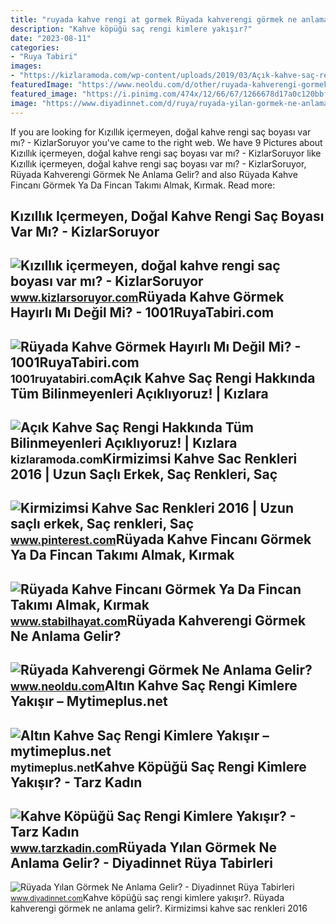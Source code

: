 ```yaml
---
title: "ruyada kahve rengi at gormek Rüyada kahverengi görmek ne anlama gelir?"
description: "Kahve köpüğü saç rengi kimlere yakışır?"
date: "2023-08-11"
categories:
- "Ruya Tabiri"
images:
- "https://kizlaramoda.com/wp-content/uploads/2019/03/Açık-kahve-saç-rengi-hakkında-tüm-bilinmeyenleri-açıklıyoruz.png"
featuredImage: "https://www.neoldu.com/d/other/ruyada-kahverengi-gormek.jpg"
featured_image: "https://i.pinimg.com/474x/12/66/67/1266678d17a0c120bbf67d0e624cf445.jpg"
image: "https://www.diyadinnet.com/d/ruya/ruyada-yilan-gormek-ne-anlama-gelir-563.jpg"
---
```


If you are looking for Kızıllık içermeyen, doğal kahve rengi saç boyası var mı? - KizlarSoruyor you've came to the right web. We have 9 Pictures about Kızıllık içermeyen, doğal kahve rengi saç boyası var mı? - KizlarSoruyor like Kızıllık içermeyen, doğal kahve rengi saç boyası var mı? - KizlarSoruyor, Rüyada Kahverengi Görmek Ne Anlama Gelir? and also Rüyada Kahve Fincanı Görmek Ya Da Fincan Takımı Almak, Kırmak. Read more:

Kızıllık Içermeyen, Doğal Kahve Rengi Saç Boyası Var Mı? - KizlarSoruyor
------------------------------------------------------------------------

 ![Kızıllık içermeyen, doğal kahve rengi saç boyası var mı? - KizlarSoruyor](https://cf.kizlarsoruyor.com/q19003952/120b991d-155d-4ec6-91f0-a0332bb5ff57.jpg) <small>www.kizlarsoruyor.com</small>Rüyada Kahve Görmek Hayırlı Mı Değil Mi? - 1001RuyaTabiri.com
-------------------------------------------------------------

 ![Rüyada Kahve Görmek Hayırlı Mı Değil Mi? - 1001RuyaTabiri.com](https://1001ruyatabiri.com/wp-content/uploads/2018/06/ruyada-kahve-gormek-ruyada-kahve-yapmak-1001ruyataviri-diyanet.jpg) <small>1001ruyatabiri.com</small>Açık Kahve Saç Rengi Hakkında Tüm Bilinmeyenleri Açıklıyoruz! | Kızlara
-----------------------------------------------------------------------

 ![Açık Kahve Saç Rengi Hakkında Tüm Bilinmeyenleri Açıklıyoruz! | Kızlara](https://kizlaramoda.com/wp-content/uploads/2019/03/Açık-kahve-saç-rengi-hakkında-tüm-bilinmeyenleri-açıklıyoruz.png) <small>kizlaramoda.com</small>Kirmizimsi Kahve Sac Renkleri 2016 | Uzun Saçlı Erkek, Saç Renkleri, Saç
------------------------------------------------------------------------

 ![Kirmizimsi Kahve Sac Renkleri 2016 | Uzun saçlı erkek, Saç renkleri, Saç](https://i.pinimg.com/originals/d4/95/91/d495919bb06ef0fd73bdf21565c9835e.jpg) <small>www.pinterest.com</small>Rüyada Kahve Fincanı Görmek Ya Da Fincan Takımı Almak, Kırmak
-------------------------------------------------------------

 ![Rüyada Kahve Fincanı Görmek Ya Da Fincan Takımı Almak, Kırmak](https://www.stabilhayat.com/wp-content/uploads/2020/09/ruyada-kahve-fincani-gormek-800x445.png) <small>www.stabilhayat.com</small>Rüyada Kahverengi Görmek Ne Anlama Gelir?
-----------------------------------------

 ![Rüyada Kahverengi Görmek Ne Anlama Gelir?](https://www.neoldu.com/d/other/ruyada-kahverengi-gormek.jpg) <small>www.neoldu.com</small>Altın Kahve Saç Rengi Kimlere Yakışır – Mytimeplus.net
------------------------------------------------------

 ![Altın Kahve Saç Rengi Kimlere Yakışır – mytimeplus.net](https://i.pinimg.com/474x/12/66/67/1266678d17a0c120bbf67d0e624cf445.jpg) <small>mytimeplus.net</small>Kahve Köpüğü Saç Rengi Kimlere Yakışır? - Tarz Kadın
----------------------------------------------------

 ![Kahve Köpüğü Saç Rengi Kimlere Yakışır? - Tarz Kadın](https://www.tarzkadin.com/wp-content/uploads/2021/06/Kahve-Kopugu-Sac-Rengi.jpg) <small>www.tarzkadin.com</small>Rüyada Yılan Görmek Ne Anlama Gelir? - Diyadinnet Rüya Tabirleri
----------------------------------------------------------------

 ![Rüyada Yılan Görmek Ne Anlama Gelir? - Diyadinnet Rüya Tabirleri](https://www.diyadinnet.com/d/ruya/ruyada-yilan-gormek-ne-anlama-gelir-563.jpg) <small>www.diyadinnet.com</small>Kahve köpüğü saç rengi kimlere yakışır?. Rüyada kahverengi görmek ne anlama gelir?. Kirmizimsi kahve sac renkleri 2016
